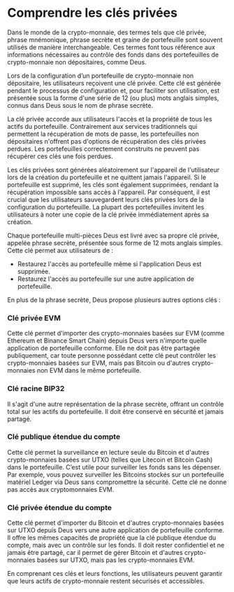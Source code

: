 # Comprendre les clés privées

Dans le monde de la crypto-monnaie, des termes tels que clé privée, phrase mnémonique, phrase secrète et graine de portefeuille sont souvent utilisés de manière interchangeable. Ces termes font tous référence aux informations nécessaires au contrôle des fonds dans des portefeuilles de crypto-monnaie non dépositaires, comme Deus.

Lors de la configuration d’un portefeuille de crypto-monnaie non dépositaire, les utilisateurs reçoivent une clé privée. Cette clé est générée pendant le processus de configuration et, pour faciliter son utilisation, est présentée sous la forme d'une série de 12 (ou plus) mots anglais simples, connus dans Deus sous le nom de phrase secrète.

La clé privée accorde aux utilisateurs l'accès et la propriété de tous les actifs du portefeuille. Contrairement aux services traditionnels qui permettent la récupération de mots de passe, les portefeuilles non dépositaires n'offrent pas d'options de récupération des clés privées perdues. Les portefeuilles correctement construits ne peuvent pas récupérer ces clés une fois perdues.

Les clés privées sont générées aléatoirement sur l'appareil de l'utilisateur lors de la création du portefeuille et ne quittent jamais l'appareil. Si le portefeuille est supprimé, les clés sont également supprimées, rendant la récupération impossible sans accès à l'appareil. Par conséquent, il est crucial que les utilisateurs sauvegardent leurs clés privées lors de la configuration du portefeuille. La plupart des portefeuilles invitent les utilisateurs à noter une copie de la clé privée immédiatement après sa création.

Chaque portefeuille multi-pièces Deus est livré avec sa propre clé privée, appelée phrase secrète, présentée sous forme de 12 mots anglais simples. Cette clé permet aux utilisateurs de :

- Restaurez l'accès au portefeuille même si l'application Deus est supprimée.
- Restaurez l'accès au portefeuille sur une autre application de portefeuille.

En plus de la phrase secrète, Deus propose plusieurs autres options clés :

### Clé privée EVM

Cette clé permet d'importer des crypto-monnaies basées sur EVM (comme Ethereum et Binance Smart Chain) depuis Deus vers n'importe quelle application de portefeuille conforme. Elle ne doit pas être partagée publiquement, car toute personne possédant cette clé peut contrôler les crypto-monnaies basées sur EVM, mais pas Bitcoin ou d'autres crypto-monnaies non EVM dans le même portefeuille.

### Clé racine BIP32

Il s'agit d'une autre représentation de la phrase secrète, offrant un contrôle total sur les actifs du portefeuille. Il doit être conservé en sécurité et jamais partagé.

### Clé publique étendue du compte

Cette clé permet la surveillance en lecture seule du Bitcoin et d'autres crypto-monnaies basées sur UTXO (telles que Litecoin et Bitcoin Cash) dans le portefeuille. C’est utile pour surveiller les fonds sans les dépenser. Par exemple, vous pouvez surveiller les Bitcoins stockés sur un portefeuille matériel Ledger via Deus sans compromettre la sécurité. Cette clé ne donne pas accès aux cryptomonnaies EVM.

### Clé privée étendue du compte

Cette clé permet d'importer du Bitcoin et d'autres crypto-monnaies basées sur UTXO depuis Deus vers une autre application de portefeuille conforme. Il offre les mêmes capacités de propriété que la clé publique étendue du compte, mais avec un contrôle sur les fonds. Il doit rester confidentiel et ne jamais être partagé, car il permet de gérer Bitcoin et d'autres crypto-monnaies basées sur UTXO, mais pas les crypto-monnaies EVM.

En comprenant ces clés et leurs fonctions, les utilisateurs peuvent garantir que leurs actifs de crypto-monnaie restent sécurisés et accessibles.